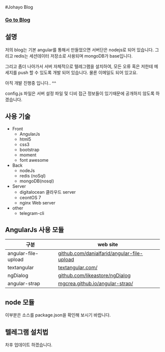 #Johayo Blog
### <a href='http://johayo.com' target='_black'>Go to Blog</a>

## 설명
저의 blog는 기본 angular를 통해서 만들었으면 서버단은 nodejs로 되어 있습니다. 그리고 redis는 세션데이터 저장소로 사용되며 mongoDB가 base입니다.

그리고 좀더 나아가서 서버 자체적으로 텔레그램을 설치하여, 모든 오류 혹은 저한테 메세지를 push 할 수 있도록 개발 되어 있습니다. 물론 이메일도 되어 있고요.

아직 개발 진행중 입니다.. ^^

config.js 파일은 서버 설정 파일 및 디비 접근 정보들이 있기때문에 공개하지 않도록 하겠습니다.

## 사용 기술
* Front
	- AngularJs
	- html5
	- css3
	- bootstrap
    - moment
	- font awesome
* Back
	- nodeJs
	- redis (noSql)
	- mongoDB(nosql)
* Server
	- digitalocean 클라우드 server
	- ceontOS 7
	- nginx Web server
* other
	- telegram-cli

## AngularJs 사용 모듈
구분                |web site
--------------------|----------------------------------------------------
angular-file-upload |<a href='https://github.com/danialfarid/angular-file-upload' target='_black'>github.com/danialfarid/angular-file-upload</a>
textangular	        |<a href='http://textangular.com/' target='_black'>textangular.com/</a>
ngDialog            |<a href='https://github.com/likeastore/ngDialog' target='_black'>github.com/likeastore/ngDialog</a>
angular-strap       |<a href='http://mgcrea.github.io/angular-strap/' target='_black'>mgcrea.github.io/angular-strap/</a>

## node 모듈
이부분은 소스를 package.json을 확인해 보시기 바랍니다.

## 텔레그램 설치법
차후 업데이트 하겠습니다.
